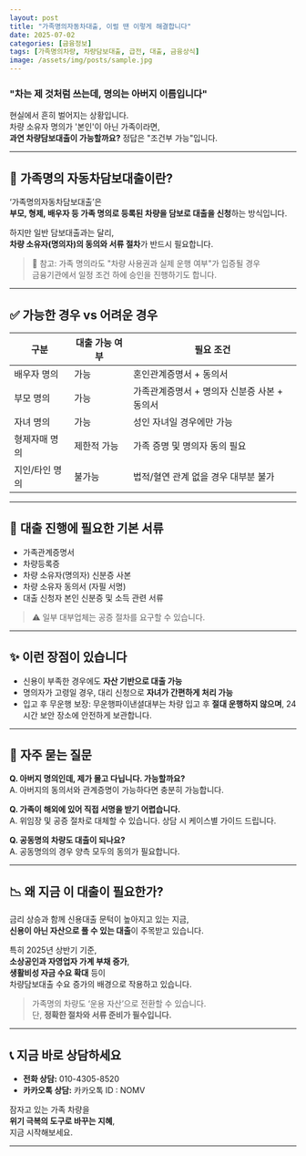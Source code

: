 ```yaml
---
layout: post
title: "가족명의자동차대출, 이럴 땐 이렇게 해결합니다"
date: 2025-07-02
categories: [금융정보]
tags: [가족명의차량, 차량담보대출, 급전, 대출, 금융상식]
image: /assets/img/posts/sample.jpg
---
```


### "차는 제 것처럼 쓰는데, 명의는 아버지 이름입니다"  
현실에서 흔히 벌어지는 상황입니다.  
차량 소유자 명의가 '본인'이 아닌 가족이라면,  
**과연 차량담보대출이 가능할까요?** 정답은 "조건부 가능"입니다.

---

## 🚗 가족명의 자동차담보대출이란?

‘가족명의자동차담보대출’은  
**부모, 형제, 배우자 등 가족 명의로 등록된 차량을 담보로 대출을 신청**하는 방식입니다.

하지만 일반 담보대출과는 달리,  
**차량 소유자(명의자)의 동의와 서류 절차**가 반드시 필요합니다.

> 📌 참고: 가족 명의라도 "차량 사용권과 실제 운행 여부"가 입증될 경우  
> 금융기관에서 일정 조건 하에 승인을 진행하기도 합니다.

---

## ✅ 가능한 경우 vs 어려운 경우

| 구분 | 대출 가능 여부 | 필요 조건 |
|------|----------------|-------------|
| 배우자 명의 | 가능 | 혼인관계증명서 + 동의서 |
| 부모 명의 | 가능 | 가족관계증명서 + 명의자 신분증 사본 + 동의서 |
| 자녀 명의 | 가능 | 성인 자녀일 경우에만 가능 |
| 형제자매 명의 | 제한적 가능 | 가족 증명 및 명의자 동의 필요 |
| 지인/타인 명의 | 불가능 | 법적/혈연 관계 없을 경우 대부분 불가 |

---

## 📄 대출 진행에 필요한 기본 서류

- 가족관계증명서  
- 차량등록증  
- 차량 소유자(명의자) 신분증 사본  
- 차량 소유자 동의서 (자필 서명)  
- 대출 신청자 본인 신분증 및 소득 관련 서류

> ⚠️ 일부 대부업체는 공증 절차를 요구할 수 있습니다.

---

## ✨ 이런 장점이 있습니다

- 신용이 부족한 경우에도 **자산 기반으로 대출 가능**  
- 명의자가 고령일 경우, 대리 신청으로 **자녀가 간편하게 처리 가능**  
- 입고 후 무운행 보장: 무운행파이낸셜대부는 차량 입고 후 **절대 운행하지 않으며**, 24시간 보안 장소에 안전하게 보관합니다.

---

## 💬 자주 묻는 질문

**Q. 아버지 명의인데, 제가 몰고 다닙니다. 가능할까요?**  
A. 아버지의 동의서와 관계증명이 가능하다면 충분히 가능합니다.

**Q. 가족이 해외에 있어 직접 서명을 받기 어렵습니다.**  
A. 위임장 및 공증 절차로 대체할 수 있습니다. 상담 시 케이스별 가이드 드립니다.

**Q. 공동명의 차량도 대출이 되나요?**  
A. 공동명의의 경우 양측 모두의 동의가 필요합니다.

---

## 📉 왜 지금 이 대출이 필요한가?

금리 상승과 함께 신용대출 문턱이 높아지고 있는 지금,  
**신용이 아닌 자산으로 풀 수 있는 대출**이 주목받고 있습니다.

특히 2025년 상반기 기준,  
**소상공인과 자영업자 가계 부채 증가**,  
**생활비성 자금 수요 확대** 등이  
차량담보대출 수요 증가의 배경으로 작용하고 있습니다.

> 가족명의 차량도 ‘운용 자산’으로 전환할 수 있습니다.  
> 단, **정확한 절차와 서류 준비가 필수입니다.**

---

## 📞 지금 바로 상담하세요

- **전화 상담:** 010-4305-8520  
- **카카오톡 상담:** 카카오톡 ID : NOMV  

잠자고 있는 가족 차량을  
**위기 극복의 도구로 바꾸는 지혜**,  
지금 시작해보세요.

---
